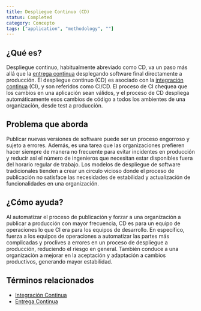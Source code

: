 ```yaml
---
title: Despliegue Continuo (CD)
status: Completed
category: Concepto
tags: ["application", "methodology", ""]
---
```


## ¿Qué es?

Despliegue continuo, habitualmente abreviado como CD, va un paso más allá que la [entrega continua](/es/continuous-delivery/)
desplegando software final directamente a producción.
El despliegue continuo (CD) es asociado con la [integración continua](/es/continuous-integration/) (CI),
y son referidos como CI/CD.
El proceso de CI chequea que los cambios en una aplicación sean válidos,
y el proceso de CD despliega automáticamente esos cambios de código a todos los ambientes de una organización, desde test a producción.

## Problema que aborda

Publicar nuevas versiones de software puede ser un proceso engorroso y sujeto a errores.
Además, es una tarea que las organizaciones prefieren hacer siempre de manera no frecuente para evitar incidentes en producción
y reducir así el número de ingenieros que necesitan estar disponibles fuera del horario regular de trabajo.
Los modelos de despliegue de software tradicionales tienden a crear un circulo vicioso
donde el proceso de publicación no satisface las necesidades de estabilidad y actualización de funcionalidades en una organización.

## ¿Cómo ayuda?

Al automatizar el proceso de publicación y forzar a una organización a publicar a producción con mayor frecuencia,
CD es para un equipo de operaciones lo que CI era para los equipos de desarrollo.
En específico, fuerza a los equipos de operaciones a automatizar las partes más complicadas y proclives a errores en un proceso de despliegue a producción, reduciendo el riesgo en general.
También conduce a una organización a mejorar en la aceptación y adaptación a cambios productivos, generando mayor estabilidad.

## Términos relacionados
* [Integración Continua](/es/continuous-integration/)
* [Entrega Continua](/es/continuous-delivery/)

